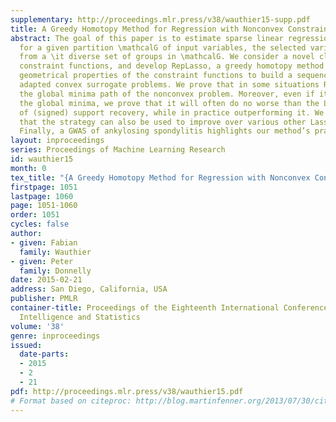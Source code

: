 ```yaml
---
supplementary: http://proceedings.mlr.press/v38/wauthier15-supp.pdf
title: A Greedy Homotopy Method for Regression with Nonconvex Constraints
abstract: The goal of this paper is to estimate sparse linear regression models, where
  for a given partition \mathcalG of input variables, the selected variables are chosen
  from a \it diverse set of groups in \mathcalG. We consider a novel class of nonconvex
  constraint functions, and develop RepLasso, a greedy homotopy method that exploits
  geometrical properties of the constraint functions to build a sequence of suitably
  adapted convex surrogate problems. We prove that in some situations RepLasso recovers
  the global minima path of the nonconvex problem. Moreover, even if it does not recover
  the global minima, we prove that it will often do no worse than the Lasso in terms
  of (signed) support recovery, while in practice outperforming it. We show empirically
  that the strategy can also be used to improve over various other Lasso-style algorithms.
  Finally, a GWAS of ankylosing spondylitis highlights our method’s practical utility.
layout: inproceedings
series: Proceedings of Machine Learning Research
id: wauthier15
month: 0
tex_title: "{A Greedy Homotopy Method for Regression with Nonconvex Constraints}"
firstpage: 1051
lastpage: 1060
page: 1051-1060
order: 1051
cycles: false
author:
- given: Fabian
  family: Wauthier
- given: Peter
  family: Donnelly
date: 2015-02-21
address: San Diego, California, USA
publisher: PMLR
container-title: Proceedings of the Eighteenth International Conference on Artificial
  Intelligence and Statistics
volume: '38'
genre: inproceedings
issued:
  date-parts:
  - 2015
  - 2
  - 21
pdf: http://proceedings.mlr.press/v38/wauthier15.pdf
# Format based on citeproc: http://blog.martinfenner.org/2013/07/30/citeproc-yaml-for-bibliographies/
---
```

